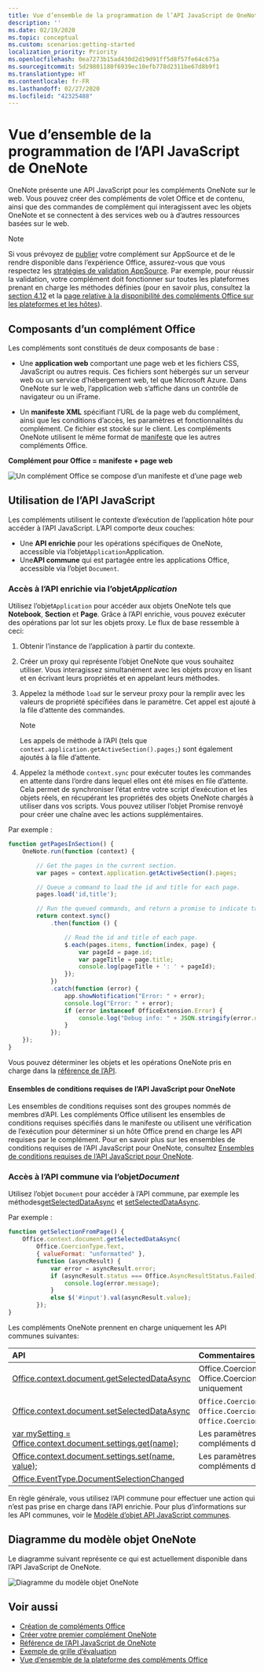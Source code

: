 ```yaml
---
title: Vue d’ensemble de la programmation de l’API JavaScript de OneNote
description: ''
ms.date: 02/19/2020
ms.topic: conceptual
ms.custom: scenarios:getting-started
localization_priority: Priority
ms.openlocfilehash: 0ea7273b15ad430d2d19d91ff5d8f57fe64c675a
ms.sourcegitcommit: 5d29801180f6939ec10efb778d2311be67d8b9f1
ms.translationtype: HT
ms.contentlocale: fr-FR
ms.lasthandoff: 02/27/2020
ms.locfileid: "42325488"
---
```

# <a name="onenote-javascript-api-programming-overview"></a>Vue d’ensemble de la programmation de l’API JavaScript de OneNote

OneNote présente une API JavaScript pour les compléments OneNote sur le web. Vous pouvez créer des compléments de volet Office et de contenu, ainsi que des commandes de complément qui interagissent avec les objets OneNote et se connectent à des services web ou à d’autres ressources basées sur le web.

> [!NOTE]
> Si vous prévoyez de [publier](../publish/publish.md) votre complément sur AppSource et de le rendre disponible dans l’expérience Office, assurez-vous que vous respectez les [stratégies de validation AppSource](/office/dev/store/validation-policies). Par exemple, pour réussir la validation, votre complément doit fonctionner sur toutes les plateformes prenant en charge les méthodes définies (pour en savoir plus, consultez la [section 4.12](/office/dev/store/validation-policies#4-apps-and-add-ins-behave-predictably) et la [page relative à la disponibilité des compléments Office sur les plateformes et les hôtes](../overview/office-add-in-availability.md)).

## <a name="components-of-an-office-add-in"></a>Composants d’un complément Office

Les compléments sont constitués de deux composants de base :

- Une **application web** comportant une page web et les fichiers CSS, JavaScript ou autres requis. Ces fichiers sont hébergés sur un serveur web ou un service d’hébergement web, tel que Microsoft Azure. Dans OneNote sur le web, l’application web s’affiche dans un contrôle de navigateur ou un iFrame.

- Un **manifeste XML** spécifiant l’URL de la page web du complément, ainsi que les conditions d’accès, les paramètres et fonctionnalités du complément. Ce fichier est stocké sur le client. Les compléments OneNote utilisent le même format de [manifeste](../develop/add-in-manifests.md) que les autres compléments Office.

**Complément pour Office = manifeste + page web**

![Un complément Office se compose d’un manifeste et d’une page web](../images/onenote-add-in.png)

## <a name="using-the-javascript-api"></a>Utilisation de l’API JavaScript

Les compléments utilisent le contexte d’exécution de l’application hôte pour accéder à l’API JavaScript. L’API comporte deux couches:

- Une **API enrichie** pour les opérations spécifiques de OneNote, accessible via l’objet`Application`Application.
- Une**API commune** qui est partagée entre les applications Office, accessible via l’objet `Document`.

### <a name="accessing-the-host-specific-api-through-the-application-object"></a>Accès à l’API enrichie via l’objet*Application*

Utilisez l’objet`Application` pour accéder aux objets OneNote tels que **Notebook**, **Section** et **Page**. Grâce à l’API enrichie, vous pouvez exécuter des opérations par lot sur les objets proxy. Le flux de base ressemble à ceci:

1. Obtenir l’instance de l’application à partir du contexte.

2. Créer un proxy qui représente l’objet OneNote que vous souhaitez utiliser. Vous interagissez simultanément avec les objets proxy en lisant et en écrivant leurs propriétés et en appelant leurs méthodes.

3. Appelez la méthode `load` sur le serveur proxy pour la remplir avec les valeurs de propriété spécifiées dans le paramètre. Cet appel est ajouté à la file d’attente des commandes.

   > [!NOTE]
   > Les appels de méthode à l’API (tels que `context.application.getActiveSection().pages;`) sont également ajoutés à la file d’attente.

4. Appelez la méthode `context.sync` pour exécuter toutes les commandes en attente dans l’ordre dans lequel elles ont été mises en file d’attente. Cela permet de synchroniser l’état entre votre script d’exécution et les objets réels, en récupérant les propriétés des objets OneNote chargés à utiliser dans vos scripts. Vous pouvez utiliser l’objet Promise renvoyé pour créer une chaîne avec les actions supplémentaires.

Par exemple :

```js
function getPagesInSection() {
    OneNote.run(function (context) {

        // Get the pages in the current section.
        var pages = context.application.getActiveSection().pages;

        // Queue a command to load the id and title for each page.
        pages.load('id,title');

        // Run the queued commands, and return a promise to indicate task completion.
        return context.sync()
            .then(function () {

                // Read the id and title of each page.
                $.each(pages.items, function(index, page) {
                    var pageId = page.id;
                    var pageTitle = page.title;
                    console.log(pageTitle + ': ' + pageId);
                });
            })
            .catch(function (error) {
                app.showNotification("Error: " + error);
                console.log("Error: " + error);
                if (error instanceof OfficeExtension.Error) {
                    console.log("Debug info: " + JSON.stringify(error.debugInfo));
                }
            });
    });
}
```

Vous pouvez déterminer les objets et les opérations OneNote pris en charge dans la [référence de l’API](/office/dev/add-ins/reference/overview/onenote-add-ins-javascript-reference).

#### <a name="onenote-javascript-api-requirement-sets"></a>Ensembles de conditions requises de l’API JavaScript pour OneNote

Les ensembles de conditions requises sont des groupes nommés de membres d’API. Les compléments Office utilisent les ensembles de conditions requises spécifiés dans le manifeste ou utilisent une vérification de l’exécution pour déterminer si un hôte Office prend en charge les API requises par le complément. Pour en savoir plus sur les ensembles de conditions requises de l’API JavaScript pour OneNote, consultez [Ensembles de conditions requises de l’API JavaScript pour OneNote](../reference/requirement-sets/onenote-api-requirement-sets.md).

### <a name="accessing-the-common-api-through-the-document-object"></a>Accès à l’API commune via l’objet*Document*

Utilisez l’objet `Document` pour accéder à l’API commune, par exemple les méthodes[getSelectedDataAsync](/javascript/api/office/office.document#getselecteddataasync-coerciontype--options--callback-) et [setSelectedDataAsync](/javascript/api/office/office.document#setselecteddataasync-data--options--callback-).


Par exemple :  

```js
function getSelectionFromPage() {
    Office.context.document.getSelectedDataAsync(
        Office.CoercionType.Text,
        { valueFormat: "unformatted" },
        function (asyncResult) {
            var error = asyncResult.error;
            if (asyncResult.status === Office.AsyncResultStatus.Failed) {
                console.log(error.message);
            }
            else $('#input').val(asyncResult.value);
        });
}
```

Les compléments OneNote prennent en charge uniquement les API communes suivantes:

| API | Commentaires |
|:------|:------|
| [Office.context.document.getSelectedDataAsync](/javascript/api/office/office.document#getselecteddataasync-coerciontype--options--callback-) | Office.CoercionType.Text`Office.CoercionType.Text` et Office.CoercionType.Matrix`Office.CoercionType.Matrix` uniquement |
| [Office.context.document.setSelectedDataAsync](/javascript/api/office/office.document#setselecteddataasync-data--options--callback-) | `Office.CoercionType.Text`, `Office.CoercionType.Image`et `Office.CoercionType.Html` uniquement | 
| [var mySetting = Office.context.document.settings.get(name);](/javascript/api/office/office.settings#get-name-) | Les paramètres sont pris en charge par les compléments de contenu uniquement | 
| [Office.context.document.settings.set(name, value);](/javascript/api/office/office.settings#set-name--value-) | Les paramètres sont pris en charge par les compléments de contenu uniquement | 
| [Office.EventType.DocumentSelectionChanged](/javascript/api/office/office.documentselectionchangedeventargs) ||

En règle générale, vous utilisez l’API commune pour effectuer une action qui n’est pas prise en charge dans l’API enrichie. Pour plus d’informations sur les API communes, voir le [Modèle d’objet API JavaScript communes](../develop/office-javascript-api-object-model.md).


<a name="om-diagram"></a>
## <a name="onenote-object-model-diagram"></a>Diagramme du modèle objet OneNote 
Le diagramme suivant représente ce qui est actuellement disponible dans l’API JavaScript de OneNote.

  ![Diagramme du modèle objet OneNote](../images/onenote-om.png)


## <a name="see-also"></a>Voir aussi

- [Création de compléments Office](../overview/office-add-ins-fundamentals.md)
- [Créer votre premier complément OneNote](../quickstarts/onenote-quickstart.md)
- [Référence de l’API JavaScript de OneNote](/office/dev/add-ins/reference/overview/onenote-add-ins-javascript-reference)
- [Exemple de grille d’évaluation](https://github.com/OfficeDev/OneNote-Add-in-Rubric-Grader)
- [Vue d’ensemble de la plateforme des compléments Office](../overview/office-add-ins.md)
